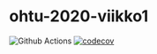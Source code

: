 # ohtu-2020-viikko1

![Github Actions](https://github.com/LindaJT/ohtu-2020-viikko1/workflows/Java%20CI%20with%20Gradle/badge.svg)
[![codecov](https://codecov.io/gh/LindaJT/ohtu-2020-viikko1/branch/main/graph/badge.svg?token=GYC5LP7SSN)](undefined)
